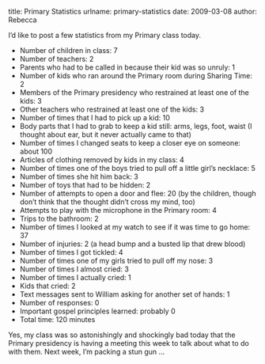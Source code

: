 title: Primary Statistics
urlname: primary-statistics
date: 2009-03-08
author: Rebecca

I&#x02bc;d like to post a few statistics from my Primary class today.

* Number of children in class: 7
* Number of teachers: 2
* Parents who had to be called in because their kid was so unruly: 1
* Number of kids who ran around the Primary room during Sharing Time: 2
* Members of the Primary presidency who restrained at least one of the kids: 3
* Other teachers who restrained at least one of the kids: 3
* Number of times that I had to pick up a kid: 10
* Body parts that I had to grab to keep a kid still: arms, legs, foot, waist (I
  thought about ear, but it never actually came to that)
* Number of times I changed seats to keep a closer eye on someone: about 100
* Articles of clothing removed by kids in my class: 4
* Number of times one of the boys tried to pull off a little girl&#x02bc;s
  necklace: 5
* Number of times she hit him back: 3
* Number of toys that had to be hidden: 2
* Number of attempts to open a door and flee: 20 (by the children, though
  don&#x02bc;t think that the thought didn&#x02bc;t cross my mind, too)
* Attempts to play with the microphone in the Primary room: 4
* Trips to the bathroom: 2
* Number of times I looked at my watch to see if it was time to go home: 37
* Number of injuries: 2 (a head bump and a busted lip that drew blood)
* Number of times I got tickled: 4
* Number of times one of my girls tried to pull off my nose: 3
* Number of times I almost cried: 3
* Number of times I actually cried: 1
* Kids that cried: 2
* Text messages sent to William asking for another set of hands: 1
* Number of responses: 0
* Important gospel principles learned: probably 0
* Total time: 120 minutes

Yes, my class was so astonishingly and shockingly bad today that the Primary
presidency is having a meeting this week to talk about what to do with them.
Next week, I&#x02bc;m packing a stun gun &hellip;
